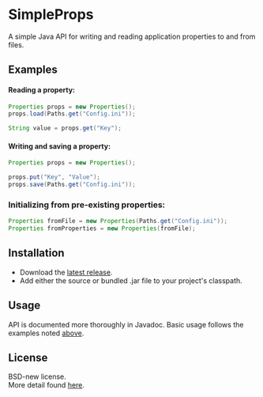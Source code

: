 # SimpleProps
A simple Java API for writing and reading application properties to and from files.

## Examples
#### Reading a property:
```java
Properties props = new Properties();
props.load(Paths.get("Config.ini"));

String value = props.get("Key");
```
#### Writing and saving a property:
```java
Properties props = new Properties();

props.put("Key", "Value");
props.save(Paths.get("Config.ini"));
```
### Initializing from pre-existing properties:
```java
Properties fromFile = new Properties(Paths.get("Config.ini"));
Properties fromProperties = new Properties(fromFile);
```

## Installation
* Download the [latest release](https://github.com/kkorolyov/SimpleProps/releases/latest).
* Add either the source or bundled .jar file to your project's classpath.

## Usage
API is documented more thoroughly in Javadoc.
Basic usage follows the examples noted [above](#examples).

## License
BSD-new license.  
More detail found [here](LICENSE).
